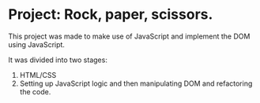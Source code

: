 # Project: Rock, paper, scissors.

This project was made to make use of JavaScript and implement the DOM using JavaScript.

It was divided into two stages: 
1. HTML/CSS
2. Setting up JavaScript logic and then manipulating DOM and refactoring the code.
